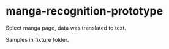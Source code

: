 # manga-recognition-prototype

Select manga page, data was translated to text.

Samples in fixture folder.
